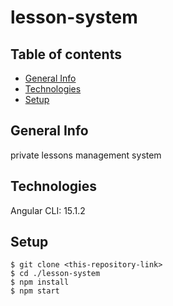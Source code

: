 # lesson-system

## Table of contents

- [General Info](#general-info)
- [Technologies](#technologies)
- [Setup](#setup)

## General Info

private lessons management system

## Technologies

Angular CLI: 15.1.2

## Setup

```
$ git clone <this-repository-link>
$ cd ./lesson-system
$ npm install
$ npm start
```
